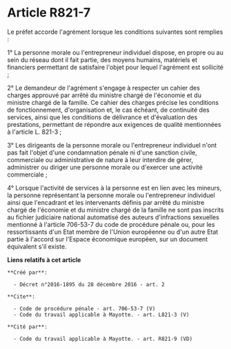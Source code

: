 # Article R821-7

Le préfet accorde l'agrément lorsque les conditions suivantes sont remplies : 

1° La personne morale ou l'entrepreneur individuel dispose, en propre ou au sein du réseau dont il fait partie, des moyens
humains, matériels et financiers permettant de satisfaire l'objet pour lequel l'agrément est sollicité ; 

2° Le demandeur de l'agrément s'engage à respecter un cahier des charges approuvé par arrêté du ministre chargé de l'économie
et du ministre chargé de la famille. Ce cahier des charges précise les conditions de fonctionnement, d'organisation et, le
cas échéant, de continuité des services, ainsi que les conditions de délivrance et d'évaluation des prestations, permettant
de répondre aux exigences de qualité mentionnées à l'article L. 821-3 ; 

3° Les dirigeants de la personne morale ou l'entrepreneur individuel n'ont pas fait l'objet d'une condamnation pénale ni
d'une sanction civile, commerciale ou administrative de nature à leur interdire de gérer, administrer ou diriger une personne
morale ou d'exercer une activité commerciale ; 

4° Lorsque l'activité de services à la personne est en lien avec les mineurs, la personne représentant la personne morale ou
l'entrepreneur individuel ainsi que l'encadrant et les intervenants définis par arrêté du ministre chargé de l'économie et du
ministre chargé de la famille ne sont pas inscrits au fichier judiciaire national automatisé des auteurs d'infractions
sexuelles mentionné à l'article 706-53-7 du code de procédure pénale ou, pour les ressortissants d'un Etat membre de l'Union
européenne ou d'un autre Etat partie à l'accord sur l'Espace économique européen, sur un document équivalent s'il existe.

**Liens relatifs à cet article**

	**Créé par**:

	  - Décret n°2016-1895 du 28 décembre 2016 - art. 2

	**Cite**:

	  - Code de procédure pénale - art. 706-53-7 (V)
	  - Code du travail applicable à Mayotte. - art. L821-3 (V)

	**Cité par**:

	  - Code du travail applicable à Mayotte. - art. R821-9 (VD)
